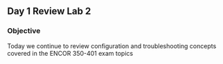 ## Day 1 Review Lab 2

### Objective
Today we continue to review configuration and troubleshooting concepts covered in the ENCOR 350-401 exam topics

